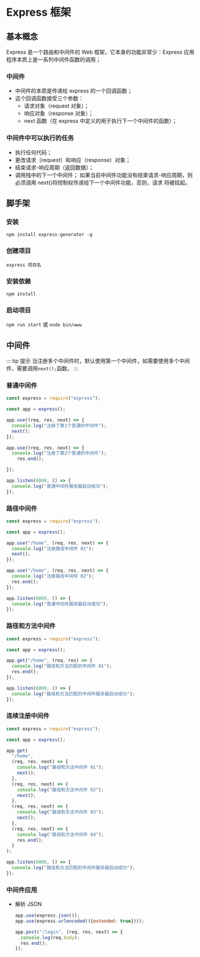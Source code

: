 # Express 框架

## 基本概念

Express 是一个路由和中间件的 Web 框架，它本身的功能非常少：Express 应用程序本质上是一系列中间件函数的调用；

### 中间件

- 中间件的本质是传递给 express 的一个回调函数；
- 这个回调函数接受三个参数：
  - 请求对象（request 对象）；
  - 响应对象（response 对象）；
  - next 函数（在 express 中定义的用于执行下一个中间件的函数）；

### 中间件中可以执行的任务

- 执行任何代码；
- 更改请求（request）和响应（response）对象；
- 结束请求-响应周期（返回数据）；
- 调用栈中的下一个中间件；
  如果当前中间件功能没有结束请求-响应周期，则必须调用 next()将控制权传递给下一个中间件功能，否则，请求
  将被挂起。

## 脚手架

### 安装

`npm install express-generator -g`

### 创建项目

`express 项目名`

### 安装依赖

`npm install`

### 启动项目

`npm run start` 或 `node bin/www`

## 中间件

::: tip 提示
当注册多个中间件时，默认使用第一个中间件，如需要使用多个中间件，需要调用`next();`函数。
:::

### 普通中间件

```JavaScript
const express = require("express");

const app = express();

app.use((req, res, next) => {
  console.log("注册了第1个普通的中间件");
  next();
});

app.use((req, res, next) => {
  console.log("注册了第2个普通的中间件");
    res.end();

});

app.listen(8000, () => {
  console.log("普通中间件服务器启动成功");
});
```

### 路径中间件

```JavaScript
const express = require("express");

const app = express();

app.use("/home", (req, res, next) => {
  console.log("注册路径中间件 01");
  next();
});

app.use("/home", (req, res, next) => {
  console.log("注册路径中间件 02");
  res.end();
});

app.listen(8000, () => {
  console.log("普通中间件服务器启动成功");
});
```

### 路径和方法中间件

```JavaScript
const express = require("express");

const app = express();

app.get("/home", (req, res) => {
  console.log("路径和方法匹配的中间件 01");
  res.end();
});

app.listen(8000, () => {
  console.log("路径和方法匹配的中间件服务器启动成功");
});
```

### 连续注册中间件

```JavaScript
const express = require("express");

const app = express();

app.get(
  "/home",
  (req, res, next) => {
    console.log("路径和方法中间件 01");
    next();
  },
  (req, res, next) => {
    console.log("路径和方法中间件 02");
    next();
  },
  (req, res, next) => {
    console.log("路径和方法中间件 03");
    next();
  },
  (req, res, next) => {
    console.log("路径和方法中间件 04");
    res.end();
  }
);

app.listen(8000, () => {
  console.log("路径和方法匹配的中间件服务器启动成功");
});
```

### 中间件应用

- 解析 JSON

  ```JavaScript
  app.use(express.json());
  app.use(express.urlencoded(({extended: true})));

  app.post("/login", (req, res, next) => {
    console.log(req.body);
    res.end();
  });
  ```
